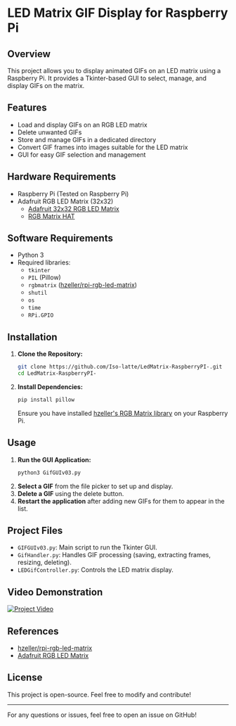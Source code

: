 # LED Matrix GIF Display for Raspberry Pi

## Overview
This project allows you to display animated GIFs on an LED matrix using a Raspberry Pi. It provides a Tkinter-based GUI to select, manage, and display GIFs on the matrix.

## Features
- Load and display GIFs on an RGB LED matrix
- Delete unwanted GIFs
- Store and manage GIFs in a dedicated directory
- Convert GIF frames into images suitable for the LED matrix
- GUI for easy GIF selection and management

## Hardware Requirements
- Raspberry Pi (Tested on Raspberry Pi)
- Adafruit RGB LED Matrix (32x32)
  - [Adafruit 32x32 RGB LED Matrix](https://www.adafruit.com/product/3211)
  - [RGB Matrix HAT](https://www.adafruit.com/product/607)

## Software Requirements
- Python 3
- Required libraries:
  - `tkinter`
  - `PIL` (Pillow)
  - `rgbmatrix` ([hzeller/rpi-rgb-led-matrix](https://github.com/hzeller/rpi-rgb-led-matrix))
  - `shutil`
  - `os`
  - `time`
  - `RPi.GPIO`

## Installation
1. **Clone the Repository:**
   ```sh
   git clone https://github.com/Iso-latte/LedMatrix-RaspberryPI-.git
   cd LedMatrix-RaspberryPI-
   ```
2. **Install Dependencies:**
   ```sh
   pip install pillow
   ```
   Ensure you have installed [hzeller's RGB Matrix library](https://github.com/hzeller/rpi-rgb-led-matrix) on your Raspberry Pi.

## Usage
1. **Run the GUI Application:**
   ```sh
   python3 GifGUIv03.py
   ```
2. **Select a GIF** from the file picker to set up and display.
3. **Delete a GIF** using the delete button.
4. **Restart the application** after adding new GIFs for them to appear in the list.

## Project Files
- `GIFGUIv03.py`: Main script to run the Tkinter GUI.
- `GifHandler.py`: Handles GIF processing (saving, extracting frames, resizing, deleting).
- `LEDGifController.py`: Controls the LED matrix display.

## Video Demonstration
[![Project Video](https://img.youtube.com/vi/jb1RCWxOmg4/0.jpg)](https://www.youtube.com/watch?v=jb1RCWxOmg4)

## References
- [hzeller/rpi-rgb-led-matrix](https://github.com/hzeller/rpi-rgb-led-matrix)
- [Adafruit RGB LED Matrix](https://www.adafruit.com/product/3211)

## License
This project is open-source. Feel free to modify and contribute!

---

For any questions or issues, feel free to open an issue on GitHub!

